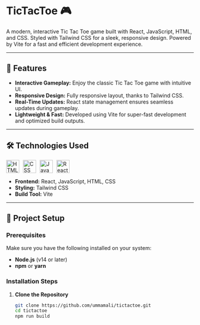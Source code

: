 # TicTacToe 🎮

A modern, interactive Tic Tac Toe game built with React, JavaScript, HTML, and CSS. Styled with Tailwind CSS for a sleek, responsive design. Powered by Vite for a fast and efficient development experience.

---

## 🚀 Features

- **Interactive Gameplay:** Enjoy the classic Tic Tac Toe game with intuitive UI.
- **Responsive Design:** Fully responsive layout, thanks to Tailwind CSS.
- **Real-Time Updates:** React state management ensures seamless updates during gameplay.
- **Lightweight & Fast:** Developed using Vite for super-fast development and optimized build outputs.

---

## 🛠️ Technologies Used

<div style="display: flex; gap: 10px;">
  <img src="https://img.icons8.com/color/80/000000/html-5.png" alt="HTML" width="35px"/>
  <img src="https://img.icons8.com/color/80/000000/css3.png" alt="CSS" width="35px"/>
  <img src="https://img.icons8.com/color/80/000000/javascript.png" alt="JavaScript" width="35px"/>
  <img src="https://upload.wikimedia.org/wikipedia/commons/a/a7/React-icon.svg" alt="React" width="35px"/>
</div>

- **Frontend:** React, JavaScript, HTML, CSS
- **Styling:** Tailwind CSS
- **Build Tool:** Vite

---

## 📂 Project Setup

### Prerequisites

Make sure you have the following installed on your system:

- **Node.js** (v14 or later)
- **npm** or **yarn**

### Installation Steps

1. **Clone the Repository**
   ```bash
   git clone https://github.com/ummamali/tictactoe.git
   cd tictactoe
   npm run build
   ```

